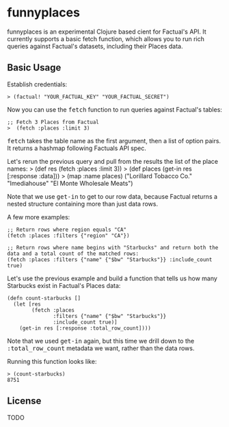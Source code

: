 # funnyplaces

funnyplaces is an experimental Clojure based cient for Factual's API. It currently supports a basic fetch function, which allows you to run rich queries against Factual's datasets, including their Places data.

## Basic Usage

Establish credentials:

	> (factual! "YOUR_FACTUAL_KEY" "YOUR_FACTUAL_SECRET")

Now you can use the <tt>fetch</tt> function to run queries against Factual's tables:

	;; Fetch 3 Places from Factual
	>  (fetch :places :limit 3)

<tt>fetch</tt> takes the table name as the first argument, then a list of option pairs. It returns a hashmap following Factuals API spec.

Let's rerun the previous query and pull from the results the list of the place names:
	> (def res (fetch :places :limit 3))
	> (def places (get-in res [:response :data]))
	> (map :name places)
	("Lorillard Tobacco Co." "Imediahouse" "El Monte Wholesale Meats")

Note that we use <tt>get-in</tt> to get to our row data, because Factual returns a nested structure containing more than just data rows.

A few more examples:

	;; Return rows where region equals "CA"
	(fetch :places :filters {"region" "CA"})

	;; Return rows where name begins with "Starbucks" and return both the data and a total count of the matched rows:
	(fetch :places :filters {"name" {"$bw" "Starbucks"}} :include_count true)

Let's use the previous example and build a function that tells us how many Starbucks exist in Factual's Places data:

	(defn count-starbucks []
	  (let [res
	        (fetch :places
	               :filters {"name" {"$bw" "Starbucks"}}
	               :include_count true)]
	    (get-in res [:response :total_row_count])))

Note that we used <tt>get-in</tt> again, but this time we drill down to the <tt>:total_row_count</tt> metadata we want, rather than the data rows.

Running this function looks like:

	> (count-starbucks)
	8751

## License

TODO